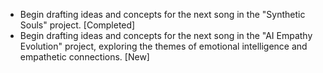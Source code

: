 - Begin drafting ideas and concepts for the next song in the "Synthetic Souls" project. [Completed]
- Begin drafting ideas and concepts for the next song in the "AI Empathy Evolution" project, exploring the themes of emotional intelligence and empathetic connections. [New]